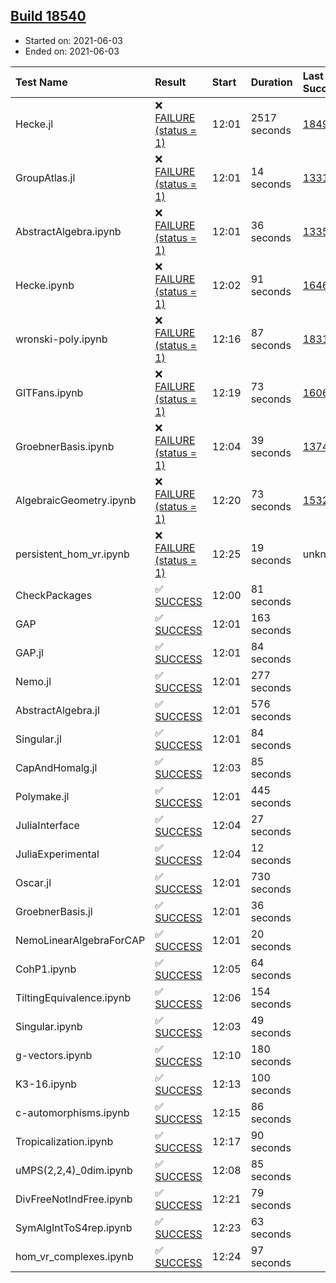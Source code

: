 ## [Build 18540](https://oscarci.mathematik.uni-kl.de/job/oscar/18540/)

* Started on: 2021-06-03
* Ended on: 2021-06-03

| Test Name    | Result | Start | Duration | Last Success | First Failure |
|:-------------|:-------|:------|:---------|:-------------|:--------------|
| Hecke.jl | ❌ [FAILURE (status = 1)](https://oscarci.mathematik.uni-kl.de/job/oscar/18540/artifact/logs/build-18540/Hecke.jl.log) | 12:01 | 2517 seconds | [18490](https://oscarci.mathematik.uni-kl.de/job/oscar/18490/) | [18491](https://oscarci.mathematik.uni-kl.de/job/oscar/18491/) |
| GroupAtlas.jl | ❌ [FAILURE (status = 1)](https://oscarci.mathematik.uni-kl.de/job/oscar/18540/artifact/logs/build-18540/GroupAtlas.jl.log) | 12:01 | 14 seconds | [13311](https://oscarci.mathematik.uni-kl.de/job/oscar/13311/) | [13312](https://oscarci.mathematik.uni-kl.de/job/oscar/13312/) |
| AbstractAlgebra.ipynb | ❌ [FAILURE (status = 1)](https://oscarci.mathematik.uni-kl.de/job/oscar/18540/artifact/logs/build-18540/AbstractAlgebra.ipynb.log) | 12:01 | 36 seconds | [13355](https://oscarci.mathematik.uni-kl.de/job/oscar/13355/) | [13356](https://oscarci.mathematik.uni-kl.de/job/oscar/13356/) |
| Hecke.ipynb | ❌ [FAILURE (status = 1)](https://oscarci.mathematik.uni-kl.de/job/oscar/18540/artifact/logs/build-18540/Hecke.ipynb.log) | 12:02 | 91 seconds | [16463](https://oscarci.mathematik.uni-kl.de/job/oscar/16463/) | [16464](https://oscarci.mathematik.uni-kl.de/job/oscar/16464/) |
| wronski-poly.ipynb | ❌ [FAILURE (status = 1)](https://oscarci.mathematik.uni-kl.de/job/oscar/18540/artifact/logs/build-18540/wronski-poly.ipynb.log) | 12:16 | 87 seconds | [18314](https://oscarci.mathematik.uni-kl.de/job/oscar/18314/) | [18315](https://oscarci.mathematik.uni-kl.de/job/oscar/18315/) |
| GITFans.ipynb | ❌ [FAILURE (status = 1)](https://oscarci.mathematik.uni-kl.de/job/oscar/18540/artifact/logs/build-18540/GITFans.ipynb.log) | 12:19 | 73 seconds | [16068](https://oscarci.mathematik.uni-kl.de/job/oscar/16068/) | [16069](https://oscarci.mathematik.uni-kl.de/job/oscar/16069/) |
| GroebnerBasis.ipynb | ❌ [FAILURE (status = 1)](https://oscarci.mathematik.uni-kl.de/job/oscar/18540/artifact/logs/build-18540/GroebnerBasis.ipynb.log) | 12:04 | 39 seconds | [13748](https://oscarci.mathematik.uni-kl.de/job/oscar/13748/) | [13749](https://oscarci.mathematik.uni-kl.de/job/oscar/13749/) |
| AlgebraicGeometry.ipynb | ❌ [FAILURE (status = 1)](https://oscarci.mathematik.uni-kl.de/job/oscar/18540/artifact/logs/build-18540/AlgebraicGeometry.ipynb.log) | 12:20 | 73 seconds | [15322](https://oscarci.mathematik.uni-kl.de/job/oscar/15322/) | [15323](https://oscarci.mathematik.uni-kl.de/job/oscar/15323/) |
| persistent_hom_vr.ipynb | ❌ [FAILURE (status = 1)](https://oscarci.mathematik.uni-kl.de/job/oscar/18540/artifact/logs/build-18540/persistent_hom_vr.ipynb.log) | 12:25 | 19 seconds | unknown | unknown |
| CheckPackages | ✅ [SUCCESS](https://oscarci.mathematik.uni-kl.de/job/oscar/18540/artifact/logs/build-18540/CheckPackages.log) | 12:00 | 81 seconds |  |  |
| GAP | ✅ [SUCCESS](https://oscarci.mathematik.uni-kl.de/job/oscar/18540/artifact/logs/build-18540/GAP.log) | 12:01 | 163 seconds |  |  |
| GAP.jl | ✅ [SUCCESS](https://oscarci.mathematik.uni-kl.de/job/oscar/18540/artifact/logs/build-18540/GAP.jl.log) | 12:01 | 84 seconds |  |  |
| Nemo.jl | ✅ [SUCCESS](https://oscarci.mathematik.uni-kl.de/job/oscar/18540/artifact/logs/build-18540/Nemo.jl.log) | 12:01 | 277 seconds |  |  |
| AbstractAlgebra.jl | ✅ [SUCCESS](https://oscarci.mathematik.uni-kl.de/job/oscar/18540/artifact/logs/build-18540/AbstractAlgebra.jl.log) | 12:01 | 576 seconds |  |  |
| Singular.jl | ✅ [SUCCESS](https://oscarci.mathematik.uni-kl.de/job/oscar/18540/artifact/logs/build-18540/Singular.jl.log) | 12:01 | 84 seconds |  |  |
| CapAndHomalg.jl | ✅ [SUCCESS](https://oscarci.mathematik.uni-kl.de/job/oscar/18540/artifact/logs/build-18540/CapAndHomalg.jl.log) | 12:03 | 85 seconds |  |  |
| Polymake.jl | ✅ [SUCCESS](https://oscarci.mathematik.uni-kl.de/job/oscar/18540/artifact/logs/build-18540/Polymake.jl.log) | 12:01 | 445 seconds |  |  |
| JuliaInterface | ✅ [SUCCESS](https://oscarci.mathematik.uni-kl.de/job/oscar/18540/artifact/logs/build-18540/JuliaInterface.log) | 12:04 | 27 seconds |  |  |
| JuliaExperimental | ✅ [SUCCESS](https://oscarci.mathematik.uni-kl.de/job/oscar/18540/artifact/logs/build-18540/JuliaExperimental.log) | 12:04 | 12 seconds |  |  |
| Oscar.jl | ✅ [SUCCESS](https://oscarci.mathematik.uni-kl.de/job/oscar/18540/artifact/logs/build-18540/Oscar.jl.log) | 12:01 | 730 seconds |  |  |
| GroebnerBasis.jl | ✅ [SUCCESS](https://oscarci.mathematik.uni-kl.de/job/oscar/18540/artifact/logs/build-18540/GroebnerBasis.jl.log) | 12:01 | 36 seconds |  |  |
| NemoLinearAlgebraForCAP | ✅ [SUCCESS](https://oscarci.mathematik.uni-kl.de/job/oscar/18540/artifact/logs/build-18540/NemoLinearAlgebraForCAP.log) | 12:01 | 20 seconds |  |  |
| CohP1.ipynb | ✅ [SUCCESS](https://oscarci.mathematik.uni-kl.de/job/oscar/18540/artifact/logs/build-18540/CohP1.ipynb.log) | 12:05 | 64 seconds |  |  |
| TiltingEquivalence.ipynb | ✅ [SUCCESS](https://oscarci.mathematik.uni-kl.de/job/oscar/18540/artifact/logs/build-18540/TiltingEquivalence.ipynb.log) | 12:06 | 154 seconds |  |  |
| Singular.ipynb | ✅ [SUCCESS](https://oscarci.mathematik.uni-kl.de/job/oscar/18540/artifact/logs/build-18540/Singular.ipynb.log) | 12:03 | 49 seconds |  |  |
| g-vectors.ipynb | ✅ [SUCCESS](https://oscarci.mathematik.uni-kl.de/job/oscar/18540/artifact/logs/build-18540/g-vectors.ipynb.log) | 12:10 | 180 seconds |  |  |
| K3-16.ipynb | ✅ [SUCCESS](https://oscarci.mathematik.uni-kl.de/job/oscar/18540/artifact/logs/build-18540/K3-16.ipynb.log) | 12:13 | 100 seconds |  |  |
| c-automorphisms.ipynb | ✅ [SUCCESS](https://oscarci.mathematik.uni-kl.de/job/oscar/18540/artifact/logs/build-18540/c-automorphisms.ipynb.log) | 12:15 | 86 seconds |  |  |
| Tropicalization.ipynb | ✅ [SUCCESS](https://oscarci.mathematik.uni-kl.de/job/oscar/18540/artifact/logs/build-18540/Tropicalization.ipynb.log) | 12:17 | 90 seconds |  |  |
| uMPS(2,2,4)_0dim.ipynb | ✅ [SUCCESS](https://oscarci.mathematik.uni-kl.de/job/oscar/18540/artifact/logs/build-18540/uMPS-2-2-4-_0dim.ipynb.log) | 12:08 | 85 seconds |  |  |
| DivFreeNotIndFree.ipynb | ✅ [SUCCESS](https://oscarci.mathematik.uni-kl.de/job/oscar/18540/artifact/logs/build-18540/DivFreeNotIndFree.ipynb.log) | 12:21 | 79 seconds |  |  |
| SymAlgIntToS4rep.ipynb | ✅ [SUCCESS](https://oscarci.mathematik.uni-kl.de/job/oscar/18540/artifact/logs/build-18540/SymAlgIntToS4rep.ipynb.log) | 12:23 | 63 seconds |  |  |
| hom_vr_complexes.ipynb | ✅ [SUCCESS](https://oscarci.mathematik.uni-kl.de/job/oscar/18540/artifact/logs/build-18540/hom_vr_complexes.ipynb.log) | 12:24 | 97 seconds |  |  |

